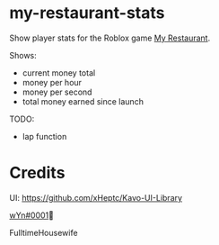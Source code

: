 # my-restaurant-stats
Show player stats for the Roblox game [My Restaurant](https://www.roblox.com/games/4490140733/x3-My-Restaurant). 

Shows:
* current money total
* money per hour
* money per second
* total money earned since launch

TODO:
* lap function


# Credits
UI: https://github.com/xHeptc/Kavo-UI-Library

[wYn#0001](https://www.youtube.com/channel/UCnPtFq0xgbCLLuW0Mc383fA)🐐

FulltimeHousewife
